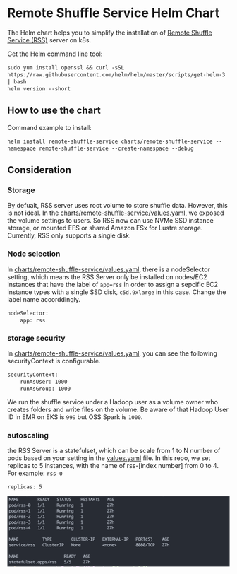 # Remote Shuffle Service Helm Chart

The Helm chart helps you to simplify the installation of [Remote Shuffle Service (RSS)](https://github.com/uber/RemoteShuffleService) server on k8s.

Get the Helm command line tool:
```
sudo yum install openssl && curl -sSL https://raw.githubusercontent.com/helm/helm/master/scripts/get-helm-3 | bash
helm version --short
```

## How to use the chart

Command example to install:
```
helm install remote-shuffle-service charts/remote-shuffle-service --namespace remote-shuffle-service --create-namespace --debug

```

## Consideration

### Storage

By defualt, RSS server uses root volume to store shuffle data. However, this is not ideal. In the [charts/remote-shuffle-service/values.yaml](./values.yaml), we exposed the volume settings to users. So RSS now can use NVMe SSD instance storage, or mounted EFS or shared Amazon FSx for Lustre storage. Currently, RSS only supports a single disk.

### Node selection
In [charts/remote-shuffle-service/values.yaml](./values.yaml), there is a nodeSelector setting, which means the RSS Server only be installed on nodes/EC2 instances that have the label of `app=rss` in order to assign a sepcific EC2 instance types with a single SSD disk, `c5d.9xlarge` in this case. Change the label name accorddingly.
```
nodeSelector:
    app: rss
```    
### storage security

In [charts/remote-shuffle-service/values.yaml](./values.yaml), you can see the following securityContext is configurable. 
```
securityContext:
    runAsUser: 1000
    runAsGroup: 1000
```

We run the shuffle service under a Hadoop user as a volume owner who creates folders and write files on the volume. Be aware of that Hadoop User ID in EMR on EKS is `999` but OSS Spark is `1000`.

### autoscaling

the RSS Server is a statefulset, which can be scale from 1 to N number of pods based on your setting in the [values.yaml](./values.yaml) file. In this repo, we set replicas to 5 instances, with the name of rss-[index number] from 0 to 4. For example: `rss-0`

```
replicas: 5
```
![](../../images/rss-image.png)